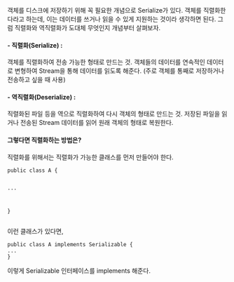 <p>객체를 디스크에 저장하기 위해 꼭 필요한 개념으로 Serialize가 있다. 
객체를 직렬화한다라고 하는데, 이는 데이터를 쓰거나 읽을 수 있게 지원하는 것이라 생각하면 된다. 그럼 직렬화와 역직렬화가 도대체 무엇인지 개념부터 살펴보자. </p>
<h4 id="--직렬화serialize-">- 직렬화(Serialize) :</h4>
<p>객체를 직렬화하여 전송 가능한 형태로 만드는 것. 객체들의 데이터를 연속적인 데이터로 변형하여 Stream을 통해 데이터를 읽도록 해준다.  (주로 객체를 통째로 저장하거나 전송하고 싶을 때 사용)</p>
<h4 id="--역직렬화deserialize-">- 역직렬화(Deserialize) :</h4>
<p>직렬화된 파일 등을 역으로 직렬화하여 다시 객체의 형태로 만드는 것. 저장된 파일을 읽거나 전송된 Stream 데이터를 읽어 원래 객체의 형태로 복원한다. </p>
<h4 id="그렇다면-직렬화하는-방법은">그렇다면 직렬화하는 방법은?</h4>
<p>직렬화를 위해서는 직렬화가 가능한 클래스를 먼저 만들어야 한다. </p>
<pre><code>public class A {

...

}</code></pre><p>이런 클래스가 있다면, </p>
<pre><code>public class A implements Serializable {
...
}</code></pre><p>이렇게 Serializable 인터페이스를 implements 해준다.</p>